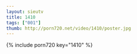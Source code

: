 ```yaml
--- 
layout: sieutv
title: 1410
tags: ["001"]
thumb: http://porn720.net/video/1410/poster.jpg
---
```

{% include porn720 key="1410" %} 
